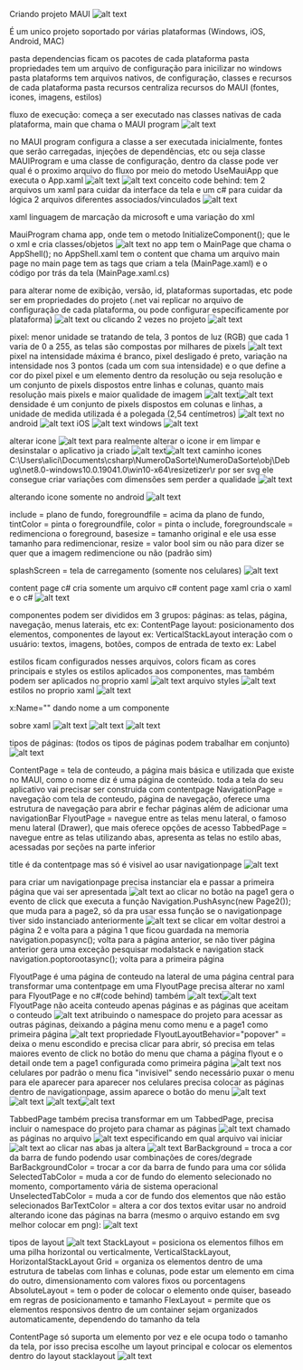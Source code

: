 Criando projeto MAUI
![alt text](image.png)

É um unico projeto soportado por várias plataformas (Windows, iOS, Android, MAC)

pasta dependencias ficam os pacotes de cada plataforma
pasta propriedades tem um arquivo de configuração para inicilizar no windows
pasta plataforms tem arquivos nativos, de configuração, classes e recursos de cada plataforma
pasta recursos centraliza recursos do MAUI (fontes, icones, imagens, estilos)

fluxo de execução: começa a ser executado nas classes nativas de cada plataforma, main que chama o MAUI program
![alt text](image-1.png)

no MAUI program configura a classe a ser executada inicialmente, fontes que serão carregadas, injeções de dependências, etc
ou seja classe MAUIProgram e uma classe de configuração, dentro da classe pode ver qual é o proximo arquivo do fluxo por meio do metodo UseMauiApp que executa o App.xaml
![alt text](image-2.png)
![alt text](image-3.png)
conceito code behind: tem 2 arquivos um xaml para cuidar da interface da tela e um c# para cuidar da lógica
2 arquivos diferentes associados/vinculados
![alt text](image-4.png)

xaml linguagem de marcação da microsoft e uma variação do xml

MauiProgram chama app, onde tem o metodo InitializeComponent(); que le o xml e cria classes/objetos 
![alt text](image-5.png)
no app tem o MainPage que chama o AppShell(); no AppShell.xaml tem o content que chama um arquivo main page
no main page tem as tags que criam a tela (MainPage.xaml) e o código por trás da tela (MainPage.xaml.cs)

para alterar nome de exibição, versão, id, plataformas suportadas, etc pode ser em propriedades do projeto (.net vai replicar no arquivo de configuração de cada plataforma, ou pode configurar especificamente por plataforma)
![alt text](image-7.png)
ou clicando 2 vezes no projeto
![alt text](image-8.png)

pixel: menor unidade se tratando de tela, 3 pontos de luz (RGB) que cada 1 varia de 0 a 255, as telas são compostas por milhares de pixels
![alt text](image-9.png)
pixel na intensidade máxima é branco, pixel desligado é preto, variação na intensidade nos 3 pontos (cada um com sua intensidade) e o que define a cor do pixel
pixel e um elemento dentro da resolução ou seja resolução e um conjunto de pixels dispostos entre linhas e colunas, quanto mais resolução mais pixels e maior qualidade de imagem
![alt text](image-10.png)![alt text](image-11.png)
densidade é um conjunto de pixels dispostos em colunas e linhas, a unidade de medida utilizada é a polegada (2,54 centímetros)
![alt text](image-12.png)
no android
![alt text](image-13.png)
iOS
![alt text](image-14.png)
windows
![alt text](image-15.png)

alterar icone
![alt text](image-16.png)
para realmente alterar o icone ir em limpar e desinstalar o aplicativo ja criado
![alt text](image-17.png)![alt text](image-18.png)
caminho icones C:\Users\alici\Documents\csharp\NumeroDaSorte\NumeroDaSorte\obj\Debug\net8.0-windows10.0.19041.0\win10-x64\resizetizer\r
por ser svg ele consegue criar variações com dimensões sem perder a qualidade
![alt text](image-19.png)

alterando icone somente no android 
![alt text](image-20.png)

include = plano de fundo, foregroundfile = acima da plano de fundo, tintColor = pinta o foregroundfile, color = pinta o include, foregroundscale = redimenciona o foreground, 
basesize = tamanho original e ele usa esse tamanho para redimencionar, resize = valor bool sim ou não para dizer se quer que a imagem redimencione ou não (padrão sim)

splashScreen = tela de carregamento (somente nos celulares)
![alt text](image-21.png)

content page c# cria somente um arquivo c# content page xaml cria o xaml e o c#
![alt text](image-22.png)

componentes podem ser divididos em 3 grupos: 
páginas: as telas, página, navegação, menus laterais, etc ex: ContentPage
layout: posicionamento dos elementos, componentes de layout ex: VerticalStackLayout
interação com o usuário: textos, imagens, botões, compos de entrada de texto ex: Label

estilos ficam configurados nesses arquivos, colors ficam as cores principais e styles os estilos aplicados aos componentes, mas também podem ser aplicados no proprio xaml
![alt text](image-23.png)
arquivo styles ![alt text](image-24.png)
estilos no proprio xaml ![alt text](image-25.png)

x:Name="" dando nome a um componente

sobre xaml
![alt text](image-26.png)
![alt text](image-27.png)
![alt text](image-28.png)

tipos de páginas: (todos os tipos de páginas podem trabalhar em conjunto)
![alt text](image-30.png)

ContentPage = tela de conteudo, a página mais básica e utilizada que existe no MAUI, como o nome diz é uma página de conteúdo. toda a tela do seu aplicativo vai precisar ser construida com contentpage
NavigationPage = navegação com tela de conteudo, página de navegação, oferece uma estrutura de navegação para abrir e fechar páginas além de adicionar uma navigationBar
FlyoutPage = navegue entre as telas menu lateral, o famoso menu lateral (Drawer), que mais oferece opções de acesso
TabbedPage = navegue entre as telas utilizando abas, apresenta as telas no estilo abas, acessadas por seções na parte inferior

title é da contentpage mas só é visivel ao usar navigationpage
![alt text](image-31.png)

para criar um navigationpage precisa instanciar ela e passar a primeira página que vai ser apresentada
![alt text](image-32.png)
ao clicar no botão na page1 gera o evento de click que executa a função Navigation.PushAsync(new Page2()); que muda para a page2, só da pra usar essa função se o navigationpage tiver sido instanciado anteriormente
![alt text](image-33.png)
se clicar em voltar destroi a página 2 e volta para a página 1 que ficou guardada na memoria 
navigation.popasync(); volta para a página anterior, se não tiver página anterior gera uma exceção
pesquisar modalstack e navigation stack
navigation.poptorootasync(); volta para a primeira página

FlyoutPage é uma página de conteudo na lateral de uma página central
para transformar uma contentpage em uma FlyoutPage precisa alterar no xaml para FlyoutPage e no c#(code behind) também
![alt text](image-34.png)![alt text](image-35.png)
FlyoutPage não aceita conteudo apenas páginas e as páginas que aceitam o conteudo
![alt text](image-36.png)
atribuindo o namespace do projeto para acessar as outras páginas, deixando a página menu como menu e a page1 como primeira página
![alt text](image-37.png)
propriedade FlyoutLayoutBehavior="popover" = deixa o menu escondido e precisa clicar para abrir, só precisa em telas maiores
evento de click no botão do menu que chama a página flyout e o detail onde tem a page1 configurada como primeira página
![alt text](image-38.png)
nos celulares por padrão o menu fica "invisivel" sendo necessário puxar o menu para ele aparecer
para aparecer nos celulares precisa colocar as páginas dentro de navigationpage, assim aparece o botão do menu
![alt text](image-39.png)![alt text](image-40.png)
![alt text](image-41.png)![alt text](image-42.png)

TabbedPage também precisa transformar em um TabbedPage, precisa incluir o namespace do projeto para chamar as páginas
![alt text](image-43.png)
chamado as páginas no arquivo
![alt text](image-45.png)
especificando em qual arquivo vai iniciar 
![alt text](image-46.png)
ao clicar nas abas ja altera
![alt text](image-47.png)
BarBackground = troca a cor da barra de fundo podendo usar combinações de cores/degrade
BarBackgroundColor = trocar a cor da barra de fundo para uma cor sólida
SelectedTabColor = muda a cor de fundo do elemento selecionado no momento, comportamento vária de sistema operacional
UnselectedTabColor = muda a cor de fundo dos elementos que não estão selecionados
BarTextColor = altera a cor dos textos evitar usar no android
alterando icone das páginas na barra (mesmo o arquivo estando em svg melhor colocar em png):
![alt text](image-48.png)

tipos de layout
![alt text](image-49.png)
StackLayout = posiciona os elementos filhos em uma pilha horizontal ou verticalmente, VerticalStackLayout, HorizontalStackLayout
Grid = organiza os elementos dentro de uma estrutura de tabelas com linhas e colunas, pode estar um elemento em cima do outro, dimensionamento com valores fixos ou porcentagens
AbsoluteLayout = tem o poder de colocar o elemento onde quiser, baseado em regras de posicionamento e tamanho
FlexLayout = permite que os elementos responsivos dentro de um container sejam organizados automaticamente, dependendo do tamanho da tela

ContentPage só suporta um elemento por vez e ele ocupa todo o tamanho da tela, por isso precisa escolhe um layout principal e colocar os elementos dentro do layout
stacklayout
![alt text](image-50.png)